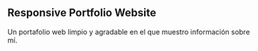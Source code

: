 ## Responsive Portfolio Website
Un portafolio web limpio y agradable en el que muestro información sobre mí.

